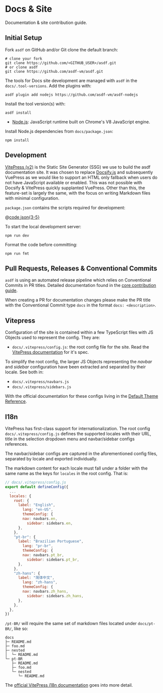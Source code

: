 # Docs & Site

Documentation & site contribution guide.

## Initial Setup

Fork `asdf` on GitHub and/or Git clone the default branch:

```shell
# clone your fork
git clone https://github.com/<GITHUB_USER>/asdf.git
# or clone asdf
git clone https://github.com/asdf-vm/asdf.git
```

The tools for Docs site development are managed with `asdf` in the `docs/.tool-versions`. Add the plugins with:

```shell
asdf plugin add nodejs https://github.com/asdf-vm/asdf-nodejs
```

Install the tool version(s) with:

```shell
asdf install
```

- [Node.js](https://nodejs.org): JavaScript runtime built on Chrome's V8 JavaScript engine.

Install Node.js dependencies from `docs/package.json`:

```shell
npm install
```

## Development

[VitePress (v2)](https://vitepress.dev/) is the Static Site Generator (SSG) we use to build the asdf documentation site. It was chosen to replace [Docsify.js](https://docsify.js.org/) and subsequently VuePress as we would like to support an HTML only fallback when users do not have JavaScript available or enabled. This was not possible with Docsify & VitePress quickly supplanted VuePress. Other than this, the feature-set is largely the same, with the focus on writing Markdown files with minimal configuration.

`package.json` contains the scripts required for development:

@[code json{3-5}](../package.json)

To start the local development server:

```shell
npm run dev
```

Format the code before committing:

```shell
npm run fmt
```

## Pull Requests, Releases & Conventional Commits

`asdf` is using an automated release pipeline which relies on Conventional Commits in PR titles. Detailed documentation found in the [core contribution guide](./core.md).

When creating a PR for documentation changes please make the PR title with the Conventional Commit type `docs` in the format `docs: <description>`.

## Vitepress

Configuration of the site is contained within a few TypeScript files with JS Objects used to represent the config. They are:

- `docs/.vitepress/config.js`: the root config file for the site. Read the [VitePress documentation](https://vitepress.dev/reference/site-config) for it's spec.

To simplify the root config, the larger JS Objects representing the _navbar_ and _sidebar_ configuration have been extracted and separated by their locale. See both in:

- `docs/.vitepress/navbars.js`
- `docs/.vitepress/sidebars.js`

With the official documentation for these configs living in the [Default Theme Reference](https://vitepress.dev/reference/default-theme-config).

## I18n

VitePress has first-class support for internationalization. The
root config `docs/.vitepress/config.js` defines the supported locales with their URL, title in the selection dropdown menu and navbar/sidebar configs references.

The navbar/sidebar configs are captured in the aforementioned config files, separated by locale and exported individually.

The markdown content for each locale must fall under a folder with the same name as the keys for `locales` in the root config. That is:

```js
// docs/.vitepress/config.js
export default defineConfig({
  ...
  locales: {
    root: {
      label: "English",
        lang: "en-US",
        themeConfig: {
        nav: navbars.en,
          sidebar: sidebars.en,
      },
    },
    "pt-br": {
      label: "Brazilian Portuguese",
        lang: "pr-br",
        themeConfig: {
        nav: navbars.pt_br,
          sidebar: sidebars.pt_br,
      },
    },
    "zh-hans": {
      label: "简体中文",
        lang: "zh-hans",
        themeConfig: {
        nav: navbars.zh_hans,
          sidebar: sidebars.zh_hans,
      },
    },
  },
})
```

`/pt-BR/` will require the same set of markdown files located under `docs/pt-BR/`, like so:

```shell
docs
├─ README.md
├─ foo.md
├─ nested
│  └─ README.md
└─ pt-BR
   ├─ README.md
   ├─ foo.md
   └─ nested
      └─ README.md
```

The [official VitePress i18n documentation](https://vitepress.dev/guide/i18n) goes into more detail.
